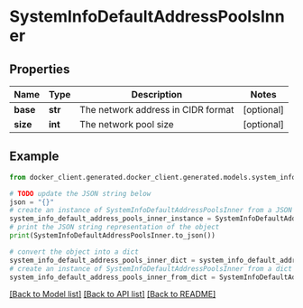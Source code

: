 # SystemInfoDefaultAddressPoolsInner


## Properties

Name | Type | Description | Notes
------------ | ------------- | ------------- | -------------
**base** | **str** | The network address in CIDR format | [optional] 
**size** | **int** | The network pool size | [optional] 

## Example

```python
from docker_client.generated.docker_client.generated.models.system_info_default_address_pools_inner import SystemInfoDefaultAddressPoolsInner

# TODO update the JSON string below
json = "{}"
# create an instance of SystemInfoDefaultAddressPoolsInner from a JSON string
system_info_default_address_pools_inner_instance = SystemInfoDefaultAddressPoolsInner.from_json(json)
# print the JSON string representation of the object
print(SystemInfoDefaultAddressPoolsInner.to_json())

# convert the object into a dict
system_info_default_address_pools_inner_dict = system_info_default_address_pools_inner_instance.to_dict()
# create an instance of SystemInfoDefaultAddressPoolsInner from a dict
system_info_default_address_pools_inner_from_dict = SystemInfoDefaultAddressPoolsInner.from_dict(system_info_default_address_pools_inner_dict)
```
[[Back to Model list]](../README.md#documentation-for-models) [[Back to API list]](../README.md#documentation-for-api-endpoints) [[Back to README]](../README.md)


